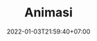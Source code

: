 ---
date        : 2022-01-03T21:59:40+07:00
title       : Animasi
description : Keterampilan Animasi
mapel       :
  - photoshop
  - animate
  - tugas-akhir
---